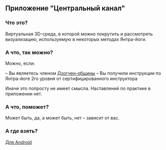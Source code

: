 ## Приложение "Центральный канал"

### Что это?
Виртуальная 3D-среда, в которой можно покрутить и рассмотреть визуализацию, используемую в некоторых методах Янтра-йоги.

### А что, так можно?
Можно, если:

– Вы являетесь членом [Дзогчен-общины](https://dzogchen.net/)
– Вы получили инструкции по Янтра-йоге 2го уровня от сертифицированного инструктора

Иначе это попросту не имеет смысла. Наставлений по практике в приложении нет.

### А что, поможет?
Может быть, да, а может быть, нет – зависит от вас.

### А где взять?
[Для Android](https://play.google.com/store/apps/details?id=io.github.suncelesta.centralchannel)
